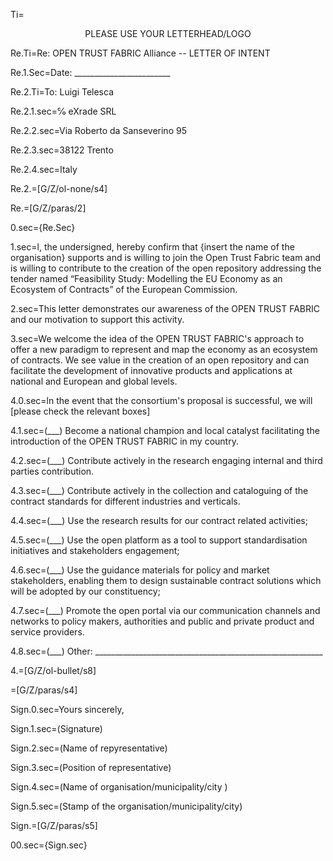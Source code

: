 Ti=<center>PLEASE USE YOUR LETTERHEAD/LOGO</center>
 
 
Re.Ti=Re: OPEN TRUST FABRIC Alliance -- LETTER OF INTENT

 
Re.1.Sec=Date: ________________________

Re.2.Ti=To:  Luigi Telesca

Re.2.1.sec=℅ eXrade SRL

Re.2.2.sec=Via Roberto da Sanseverino 95

Re.2.3.sec=38122 Trento

Re.2.4.sec=Italy
 
Re.2.=[G/Z/ol-none/s4]
 
Re.=[G/Z/paras/2]

0.sec={Re.Sec}

1.sec=l, the undersigned, hereby confirm that {insert the name of the organisation} supports and is willing to join the Open Trust Fabric team and is willing to contribute to the creation of the open repository addressing the tender named “Feasibility Study: Modelling the EU Economy as an Ecosystem of Contracts” of the European Commission. 

2.sec=This letter demonstrates our awareness of the OPEN TRUST FABRIC and our motivation to support this activity.
 
3.sec=We welcome the idea of the OPEN TRUST FABRIC's approach to offer a new paradigm to represent and map the economy as an ecosystem of contracts. We see value in the creation of an open repository and can facilitate the development of innovative products and applications at national and European and global levels.
 
4.0.sec=ln the event that the consortium's proposal is successful, we will [please check the relevant boxes]

4.1.sec=(___)  Become a national champion and local catalyst facilitating the introduction of the OPEN TRUST FABRIC in my country.

4.2.sec=(___)  Contribute actively in the research engaging internal and third parties contribution.

4.3.sec=(___)  Contribute actively in the collection and cataloguing of the contract standards for different industries and verticals.

4.4.sec=(___)  Use the research results for our contract related activities;

4.5.sec=(___)  Use the open platform as a tool to support standardisation initiatives and stakeholders engagement;

4.6.sec=(___)  Use the guidance materials for policy and market stakeholders, enabling them to design sustainable contract solutions which will be adopted by our constituency;

4.7.sec=(___)  Promote the open portal via our communication channels and networks to policy makers, authorities and public and private product and service providers.

4.8.sec=(___)  Other:  _________________________________________________________

4.=[G/Z/ol-bullet/s8]

=[G/Z/paras/s4]

Sign.0.sec=Yours sincerely,
 
Sign.1.sec=(Signature)

Sign.2.sec=(Name of repyresentative)

Sign.3.sec=(Position of representative)

Sign.4.sec=(Name of organisation/municipality/city )

Sign.5.sec=(Stamp of the organisation/municipality/city)

Sign.=[G/Z/paras/s5]

00.sec={Sign.sec}
